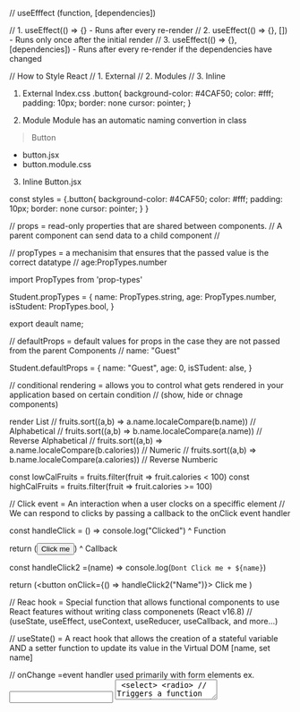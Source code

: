 // useEfffect (function, [dependencies])

// 1. useEffect(() => {} - Runs after every re-render
// 2. useEffect(() => {}, []) - Runs only once after the initial render
// 3. useEffect(() => {}, [dependencies]) - Runs after every re-render if the dependencies have changed
 
// How to Style React
// 1. External
// 2. Modules
// 3. Inline


1. External Index.css
.button{
    background-color: #4CAF50;
    color: #fff;
    padding: 10px;
    border: none
    cursor: pointer;
}


2. Module
Module has an automatic naming convertion in class
> Button 
- button.jsx
- button.module.css 

3. Inline
Button.jsx

const styles = {.button{
    background-color: #4CAF50;
    color: #fff;
    padding: 10px;
    border: none
    cursor: pointer;
}
}

// props = read-only properties that are shared between components.
// A parent component can send data to a child component
// <Component key =value />


// propTypes = a mechanisim that ensures that the passed value is the correct datatype
// age:PropTypes.number


import PropTypes from 'prop-types'

Student.propTypes = {
    name: PropTypes.string,
    age: PropTypes.number,
    isStudent: PropTypes.bool,
}

export deault name;


// defaultProps = default values for props in the case they are not passed from the parent Components
// name: "Guest"

Student.defaultProps = {
    name: "Guest",
    age: 0,
    isSTudent: alse,
}


// conditional rendering = allows you to control what gets rendered in your application based on certain condition
// (show, hide or chnage components)

render List
// fruits.sort((a,b) => a.name.localeCompare(b.name)) // Alphabetical
// fruits.sort((a,b) => b.name.localeCompare(a.name)) // Reverse Alphabetical
// fruits.sort((a,b) => a.name.localeCompare(b.calories)) // Numeric
// fruits.sort((a,b) => b.name.localeCompare(a.calories)) // Reverse Numberic

const lowCalFruits = fruits.filter(fruit => fruit.calories < 100)
const highCalFruits = fruits.filter(fruit => fruit.calories >= 100)

// Click event = An interaction when a user clocks on a speciffic element
// We can respond to clicks by passing a callback to the onClick event handler

const handleClick = () => console.log("Clicked")
        ^ Function

return (<button onClick={handeClick}> Click me</button>)
                            ^ Callback

const handleClick2 =(name) => console.log(`Dont Click me + ${name}`)

return (<button onClick={() => handleClick2("Name")}> Click me </button>)

// Reac hook = Special function that allows functional components to use React features without writing class componenets (React v16.8)
// (useState, useEffect, useContext, useReducer, useCallback, and more...)

// useState() = A react hook that allows the creation of a stateful variable AND a setter function to update its value in the Virtual DOM [name, set name]

// onChange =event handler used primarily with form elements ex. <input> <textarea> <select> <radio>
// Triggers a function every time the value of the input changes 